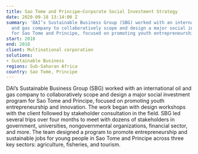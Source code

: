 ```yaml
---
title: Sao Tome and Principe—Corporate Social Investment Strategy
date: 2020-09-18 13:14:00 Z
summary: 'DAI’s Sustainable Business Group (SBG) worked with an international oil
  and gas company to collaboratively scope and design a major social investment program
  for Sao Tome and Principe, focused on promoting youth entrepreneurship and innovation. '
start: 2018
end: 2018
client: Multinational corporation
solutions:
- Sustainable Business
regions: Sub-Saharan Africa
country: Sao Tome, Principe
---
```


DAI’s Sustainable Business Group (SBG) worked with an international oil and gas company to collaboratively scope and design a major social investment program for Sao Tome and Principe, focused on promoting youth entrepreneurship and innovation. The work began with design workshops with the client followed by stakeholder consultation in the field. SBG led several trips over four months to meet with dozens of stakeholders in government, universities, nongovernmental organizations, financial sector, and more. The team designed a program to promote entrepreneurship and sustainable jobs for young people in Sao Tome and Principe across three key sectors: agriculture, fisheries, and tourism. 